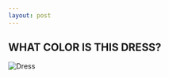 ```yaml
---
layout: post
---
```

## WHAT COLOR IS THIS DRESS?

![Dress](http://i2.cdn.turner.com/cnnnext/dam/assets/150226215539-black-blue-dress-super-169.jpg)
